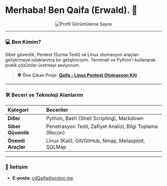 # Merhaba! Ben Qaifa (Erwald). 👋

<div align="center">
  <img src="https://komarev.com/ghpvc/?username=cdQaifa&label=Profil+Görüntüleme&color=0e75b6&style=flat" alt="Profil Görüntüleme Sayısı" />
</div>

---

### 💻 Ben Kimim?

Siber güvenlik, Pentest (Sızma Testi) ve Linux otomasyon araçları geliştirmeye odaklanmış bir geliştiriciyim. Terminali ve Python'ı kullanarak pratik çözümler üretmeyi seviyorum.

> 🛡️ **Öne Çıkan Proje:** **[Qaifa - Linux Pentest Otomasyon Kiti](https://github.com/cdQaifa/Qaifa)**
---

### 🛠️ Beceri ve Teknoloji Alanlarım

| Kategori | Beceriler |
| :--- | :--- |
| **Diller** | Python, Bash (Shell Scripting), Markdown |
| **Siber Güvenlik** | Penetrasyon Testi, Zafiyet Analizi, Bilgi Toplama (Recon) |
| **Önemli Araçlar** | Linux (Kali), Git/GitHub, Nmap, Metasploit, SQLMap |

---

### 📧 İletişim

* **E-posta:** cdQaifa@proton.me
